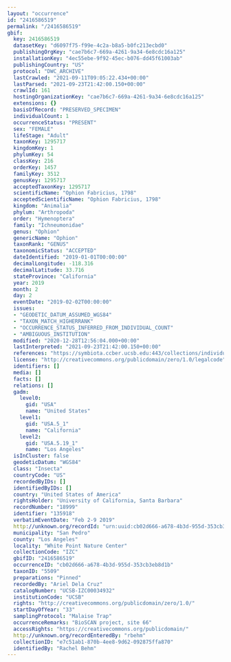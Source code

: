 ```yaml
---
layout: "occurrence"
id: "2416586519"
permalink: "/2416586519"
gbif:
  key: 2416586519
  datasetKey: "d6097f75-f99e-4c2a-b8a5-b0fc213ecbd0"
  publishingOrgKey: "cae7b6c7-669a-4261-9a34-6e8cdc16a125"
  installationKey: "4ec55ebe-9f92-45ec-b076-dd45f61003ab"
  publishingCountry: "US"
  protocol: "DWC_ARCHIVE"
  lastCrawled: "2021-09-11T09:05:22.434+00:00"
  lastParsed: "2021-09-23T21:42:00.150+00:00"
  crawlId: 161
  hostingOrganizationKey: "cae7b6c7-669a-4261-9a34-6e8cdc16a125"
  extensions: {}
  basisOfRecord: "PRESERVED_SPECIMEN"
  individualCount: 1
  occurrenceStatus: "PRESENT"
  sex: "FEMALE"
  lifeStage: "Adult"
  taxonKey: 1295717
  kingdomKey: 1
  phylumKey: 54
  classKey: 216
  orderKey: 1457
  familyKey: 3512
  genusKey: 1295717
  acceptedTaxonKey: 1295717
  scientificName: "Ophion Fabricius, 1798"
  acceptedScientificName: "Ophion Fabricius, 1798"
  kingdom: "Animalia"
  phylum: "Arthropoda"
  order: "Hymenoptera"
  family: "Ichneumonidae"
  genus: "Ophion"
  genericName: "Ophion"
  taxonRank: "GENUS"
  taxonomicStatus: "ACCEPTED"
  dateIdentified: "2019-01-01T00:00:00"
  decimalLongitude: -118.316
  decimalLatitude: 33.716
  stateProvince: "California"
  year: 2019
  month: 2
  day: 2
  eventDate: "2019-02-02T00:00:00"
  issues:
  - "GEODETIC_DATUM_ASSUMED_WGS84"
  - "TAXON_MATCH_HIGHERRANK"
  - "OCCURRENCE_STATUS_INFERRED_FROM_INDIVIDUAL_COUNT"
  - "AMBIGUOUS_INSTITUTION"
  modified: "2020-12-28T12:56:04.000+00:00"
  lastInterpreted: "2021-09-23T21:42:00.150+00:00"
  references: "https://symbiota.ccber.ucsb.edu:443/collections/individual/index.php?occid=135918"
  license: "http://creativecommons.org/publicdomain/zero/1.0/legalcode"
  identifiers: []
  media: []
  facts: []
  relations: []
  gadm:
    level0:
      gid: "USA"
      name: "United States"
    level1:
      gid: "USA.5_1"
      name: "California"
    level2:
      gid: "USA.5.19_1"
      name: "Los Angeles"
  isInCluster: false
  geodeticDatum: "WGS84"
  class: "Insecta"
  countryCode: "US"
  recordedByIDs: []
  identifiedByIDs: []
  country: "United States of America"
  rightsHolder: "University of California, Santa Barbara"
  recordNumber: "18999"
  identifier: "135918"
  verbatimEventDate: "Feb 2-9 2019"
  http://unknown.org/recordId: "urn:uuid:cb02d666-a678-4b3d-955d-353cb3eb8d1b"
  municipality: "San Pedro"
  county: "Los Angeles"
  locality: "White Point Nature Center"
  collectionCode: "IZC"
  gbifID: "2416586519"
  occurrenceID: "cb02d666-a678-4b3d-955d-353cb3eb8d1b"
  taxonID: "5509"
  preparations: "Pinned"
  recordedBy: "Ariel Dela Cruz"
  catalogNumber: "UCSB-IZC00034932"
  institutionCode: "UCSB"
  rights: "http://creativecommons.org/publicdomain/zero/1.0/"
  startDayOfYear: "33"
  samplingProtocol: "Malaise Trap"
  occurrenceRemarks: "BioSCAN project, site 66"
  accessRights: "https://creativecommons.org/publicdomain/"
  http://unknown.org/recordEnteredBy: "rbehm"
  collectionID: "e7c51ab1-870b-4ee8-9d62-092875ffa870"
  identifiedBy: "Rachel Behm"
---
```

